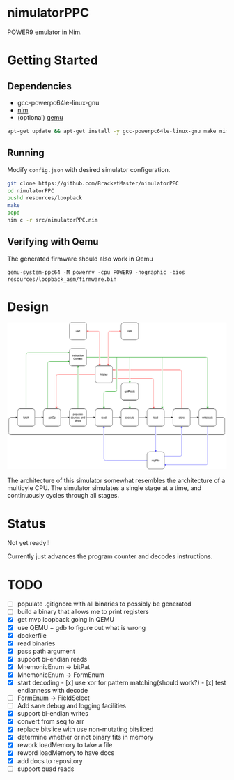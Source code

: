 # nimulatorPPC

POWER9 emulator in Nim.

# Getting Started
## Dependencies
 - gcc-powerpc64le-linux-gnu
 - [nim](https://nim-lang.org/install.html)
 - (optional) [qemu](https://wiki.qemu.org/Documentation/Platforms/PowerPC)
```bash
apt-get update && apt-get install -y gcc-powerpc64le-linux-gnu make nim
```

## Running
Modify ``config.json`` with desired simulator configuration.

```bash
git clone https://github.com/BracketMaster/nimulatorPPC
cd nimulatorPPC
pushd resources/loopback
make
popd
nim c -r src/nimulatorPPC.nim
```

## Verifying with Qemu
The generated firmware should also work in Qemu

```
qemu-system-ppc64 -M powernv -cpu POWER9 -nographic -bios resources/loopback_asm/firmware.bin
```

# Design

![](docs/architecture.png)

The architecture of this simulator somewhat resembles the architecture
of a multicyle CPU. The simulator simulates a single stage at a time,
and continuously cycles through all stages.

# Status 

Not yet ready!!

Currently just advances the program counter and decodes instructions.

# TODO

 - [ ] populate .gitignore with all binaries to possibly be generated
 - [ ] build a binary that allows me to print registers
 - [x] get mvp loopback going in QEMU
 - [x] use QEMU + gdb to figure out what is wrong
 - [x] dockerfile
 - [x] read binaries
 - [x] pass path argument
 - [x] support bi-endian reads
 - [x] MnemonicEnum -> bitPat
 - [x] MnemonicEnum -> FormEnum
 - [x] start decoding
       - [x] use xor for pattern matching(should work?)
       - [x] test endianness with decode
 - [ ] FormEnum -> FieldSelect
 - [ ] Add sane debug and logging facilities
 - [x] support bi-endian writes
 - [x] convert from seq to arr
 - [x] replace bitslice with use non-mutating bitsliced
 - [x] determine whether or not binary fits in memory
 - [x] rework loadMemory to take a file
 - [x] reword loadMemory to have docs
 - [x] add docs to repository
 - [ ] support quad reads